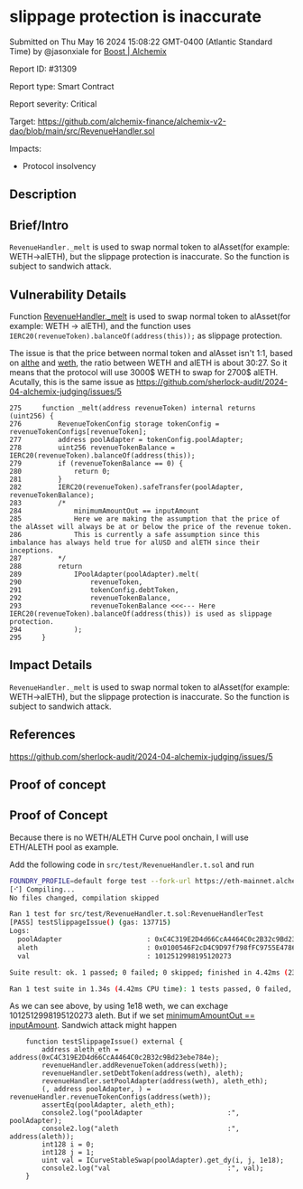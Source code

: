 
# slippage protection is inaccurate

Submitted on Thu May 16 2024 15:08:22 GMT-0400 (Atlantic Standard Time) by @jasonxiale for [Boost | Alchemix](https://immunefi.com/bounty/alchemix-boost/)

Report ID: #31309

Report type: Smart Contract

Report severity: Critical

Target: https://github.com/alchemix-finance/alchemix-v2-dao/blob/main/src/RevenueHandler.sol

Impacts:
- Protocol insolvency

## Description
## Brief/Intro
`RevenueHandler._melt` is used to swap normal token to alAsset(for example: WETH->alETH), but the slippage protection is inaccurate. So the function is subject to sandwich attack.

## Vulnerability Details
Function [RevenueHandler._melt](https://github.com/alchemix-finance/alchemix-v2-dao/blob/f1007439ad3a32e412468c4c42f62f676822dc1f/src/RevenueHandler.sol#L275-L295) is used to swap normal token to alAsset(for example: WETH -> alETH), and the function uses `IERC20(revenueToken).balanceOf(address(this));` as slippage protection.

The issue is that the price between normal token and alAsset isn't 1:1, based on [althe](https://www.coingecko.com/en/coins/alchemix-eth) and [weth](https://www.coingecko.com/en/coins/weth), the ratio between WETH and alETH is about 30:27. So it means that the protocol will use 3000$ WETH to swap for 2700$ alETH. Acutally, this is the same issue as https://github.com/sherlock-audit/2024-04-alchemix-judging/issues/5

```solidity
275     function _melt(address revenueToken) internal returns (uint256) {
276         RevenueTokenConfig storage tokenConfig = revenueTokenConfigs[revenueToken];
277         address poolAdapter = tokenConfig.poolAdapter;
278         uint256 revenueTokenBalance = IERC20(revenueToken).balanceOf(address(this));
279         if (revenueTokenBalance == 0) {
280             return 0;
281         }
282         IERC20(revenueToken).safeTransfer(poolAdapter, revenueTokenBalance);
283         /*  
284             minimumAmountOut == inputAmount
285             Here we are making the assumption that the price of the alAsset will always be at or below the price of the revenue token.
286             This is currently a safe assumption since this imbalance has always held true for alUSD and alETH since their inceptions.
287         */
288         return
289             IPoolAdapter(poolAdapter).melt(
290                 revenueToken,
291                 tokenConfig.debtToken,
292                 revenueTokenBalance,
293                 revenueTokenBalance <<<--- Here IERC20(revenueToken).balanceOf(address(this)) is used as slippage protection.
294             );
295     }
```
## Impact Details
`RevenueHandler._melt` is used to swap normal token to alAsset(for example: WETH->alETH), but the slippage protection is inaccurate. So the function is subject to sandwich attack.

## References
https://github.com/sherlock-audit/2024-04-alchemix-judging/issues/5

        
## Proof of concept
## Proof of Concept
Because there is no WETH/ALETH Curve pool onchain, I will use ETH/ALETH pool as example.

Add the following code in `src/test/RevenueHandler.t.sol` and run
```bash
FOUNDRY_PROFILE=default forge test --fork-url https://eth-mainnet.alchemyapi.io/v2/0TbY2mhyGA4gLPShfh-PwBlQ3PDNUdL1 --fork-block-number 17133822 --mc RevenueHandlerTest --mt testSlippageIssue -vv
[⠊] Compiling...
No files changed, compilation skipped

Ran 1 test for src/test/RevenueHandler.t.sol:RevenueHandlerTest
[PASS] testSlippageIssue() (gas: 137715)
Logs:
  poolAdapter                     : 0xC4C319E2D4d66CcA4464C0c2B32c9Bd23ebe784e
  aleth                           : 0x0100546F2cD4C9D97f798fFC9755E47865FF7Ee6
  val                             : 1012512998195120273

Suite result: ok. 1 passed; 0 failed; 0 skipped; finished in 4.42ms (231.43µs CPU time)

Ran 1 test suite in 1.34s (4.42ms CPU time): 1 tests passed, 0 failed, 0 skipped (1 total tests)
```

As we can see above, by using 1e18 weth, we can exchage 1012512998195120273 aleth. But if we set [minimumAmountOut == inputAmount](https://github.com/alchemix-finance/alchemix-v2-dao/blob/f1007439ad3a32e412468c4c42f62f676822dc1f/src/RevenueHandler.sol#L288-L294). Sandwich attack might happen
```solidity
    function testSlippageIssue() external {
        address aleth_eth = address(0xC4C319E2D4d66CcA4464C0c2B32c9Bd23ebe784e);
        revenueHandler.addRevenueToken(address(weth));
        revenueHandler.setDebtToken(address(weth), aleth);
        revenueHandler.setPoolAdapter(address(weth), aleth_eth);
        (, address poolAdapter, ) = revenueHandler.revenueTokenConfigs(address(weth));
        assertEq(poolAdapter, aleth_eth);
        console2.log("poolAdapter                     :", poolAdapter);
        console2.log("aleth                           :", address(aleth));
        int128 i = 0;
        int128 j = 1;
        uint val = ICurveStableSwap(poolAdapter).get_dy(i, j, 1e18);
        console2.log("val                             :", val);
    }
```
